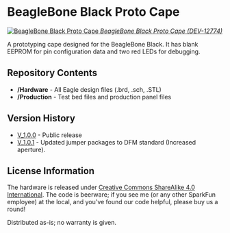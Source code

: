 BeagleBone Black Proto Cape
===========================

[![BeagleBone Black Proto Cape](https://cdn.sparkfun.com//assets/parts/9/5/5/9/12774-02.jpg)
*BeagleBone Black Proto Cape (DEV-12774)*](https://www.sparkfun.com/products/12774)
 
 A prototyping cape designed for the BeagleBone Black. It has blank EEPROM for pin configuration data and
 two red LEDs for debugging. 

Repository Contents
-------------------
* **/Hardware** - All Eagle design files (.brd, .sch, .STL)
* **/Production** - Test bed files and production panel files

Version History
---------------
* [V_1.0.0](https://github.com/sparkfun/BeagleBone_Black_Proto_Cape/tree/V_1.0.0) - Public release
* [V_1.0.1](https://github.com/sparkfun/BeagleBone_Black_Proto_Cape/tree/V_1.0.1) - Updated jumper packages to DFM standard (Increased aperture).

License Information
-------------------
The hardware is released under [Creative Commons ShareAlike 4.0 International](https://creativecommons.org/licenses/by-sa/4.0/).
The code is beerware; if you see me (or any other SparkFun employee) at the local, and you've found our code helpful, please buy us a round!

Distributed as-is; no warranty is given.
